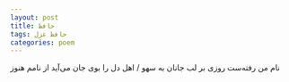 ```yaml
---
layout: post
title: حافظ
tags: حافظ غزل
categories: poem
---
```


نام من رفته‌ست روزی بر لب جانان به سهو / اهل دل را بوی جان می‌آید از نامم هنوز